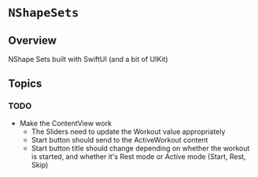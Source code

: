 # ``NShapeSets``

## Overview

NShape Sets built with SwiftUI (and a bit of UIKit)

## Topics

### TODO

- Make the ContentView work
    - The Sliders need to update the Workout value appropriately
    - Start button should send to the ActiveWorkout content
    - Start button title should change depending on whether the workout is started, and whether it's Rest mode or Active mode (Start, Rest, Skip)
    
